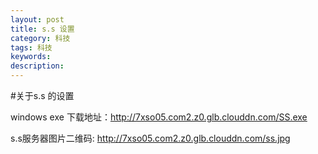 ```yaml
---
layout: post
title: s.s 设置
category: 科技
tags: 科技
keywords:
description:
---
```



#关于s.s 的设置

windows exe 下载地址：http://7xso05.com2.z0.glb.clouddn.com/SS.exe

s.s服务器图片二维码:  http://7xso05.com2.z0.glb.clouddn.com/ss.jpg 






